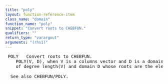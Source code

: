 ```yaml
---
title: "poly"
layout: function-reference-item
class_name: "domain"
function_name: "poly"
snippet: "Convert roots to CHEBFUN."
qualifiers: ""
return_type: "varargout"
arguments: "(rhs1)"
---
```


<pre class="help-text"> POLY   Convert roots to CHEBFUN.
    POLY(V, D), when V is a columns vector and D is a domain, returns a CHEBFUN
    of degree length(V) and domain D whose roots are the elements of V.
 
  See also CHEBFUN/POLY.
</pre>